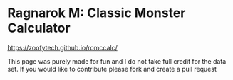 # Ragnarok M: Classic Monster Calculator
https://zoofytech.github.io/romccalc/


This page was purely made for fun and I do not take full credit for the data set. If you would like to contribute please fork and create a pull request